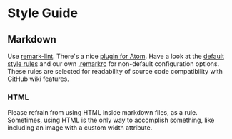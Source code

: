 
# Style Guide

## Markdown

Use [remark-lint](https://github.com/wooorm/remark-lint). There's a nice [plugin
for Atom](https://atom.io/packages/linter-markdown). Have a look at the [default
style rules](https://github.com/wooorm/remark-lint/blob/master/doc/rules.md) and
our own [.remarkrc](.remarkrc) for non-default configuration options. These
rules are selected for readability of source code compatibility with GitHub
wiki features.

### HTML

Please refrain from using HTML inside markdown files, as a rule. Sometimes,
using HTML is the only way to accomplish something, like including an image with
a custom width attribute.
